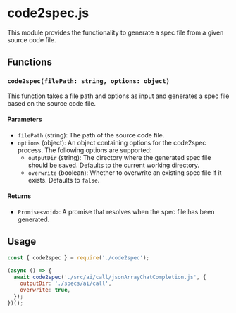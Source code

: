 # code2spec.js

This module provides the functionality to generate a spec file from a given source code file.

## Functions

### `code2spec(filePath: string, options: object)`

This function takes a file path and options as input and generates a spec file based on the source code file.

#### Parameters

- `filePath` (string): The path of the source code file.
- `options` (object): An object containing options for the code2spec process. The following options are supported:
  - `outputDir` (string): The directory where the generated spec file should be saved. Defaults to the current working directory.
  - `overwrite` (boolean): Whether to overwrite an existing spec file if it exists. Defaults to `false`.

#### Returns

- `Promise<void>`: A promise that resolves when the spec file has been generated.

## Usage

```javascript
const { code2spec } = require('./code2spec');

(async () => {
  await code2spec('./src/ai/call/jsonArrayChatCompletion.js', {
    outputDir: './specs/ai/call',
    overwrite: true,
  });
})();
```